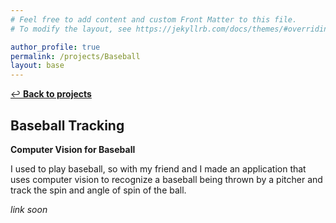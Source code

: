 ```yaml
---
# Feel free to add content and custom Front Matter to this file.
# To modify the layout, see https://jekyllrb.com/docs/themes/#overriding-theme-defaults

author_profile: true
permalink: /projects/Baseball
layout: base
---
```


 
  [:leftwards_arrow_with_hook:  **Back to projects**](../projects)



## Baseball Tracking

**Computer Vision for Baseball**

I used to play baseball, so with my friend and I made an application that uses computer vision to recognize a baseball being thrown by a pitcher and track the spin and angle of spin of the ball.


_link soon_
  
